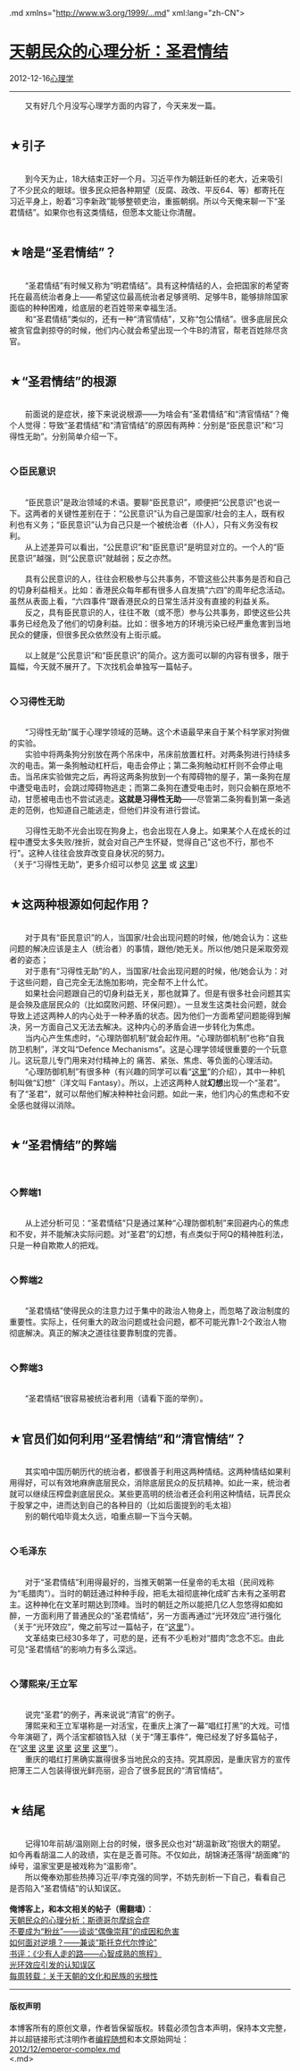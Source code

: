 <!DOCTYPE.md>
.md xmlns="http://www.w3.org/1999/...md" xml:lang="zh-CN">
<head>
<meta http-equiv="Content-Type" content="text.md; charset=utf-8" />
<meta name="generator" content="Python script by program.think@gmail.com" />
<meta name="provider" content="program-think.blogspot.com" />
<link type="text/css" rel="stylesheet" href="../../css/program-think.css" />
<title>天朝民众的心理分析：圣君情结 - 编程随想的博客</title>
</head>
<body>
<div id="main" style="width:100%;">
<h1><a href="../../index.md" title="回到首页">天朝民众的心理分析：圣君情结</a></h1>
<div class="post-info"><span class="date-header">2012-12-16</span><a href="../../tags/E5BF83E79086E5ADA6.md" class="tag">心理学</a> </div>
<hr>
<div class="post">
&#12288;&#12288;又有好几个月没写心理学方面的内容了，今天来发一篇。<br /><br /><h2>★引子</h2><br />&#12288;&#12288;到今天为止，18大结束正好一个月。习近平作为朝廷新任的老大，近来吸引了不少民众的眼球。很多民众把各种期望（反腐、政改、平反64、等）都寄托在习近平身上，盼着“习李新政”能够整顿吏治，重振朝纲。所以今天俺来聊一下“圣君情结”。如果你也有这类情结，但愿本文能让你清醒。<a name='more'></a><!--program-think--><br /><br /><h2>★啥是“圣君情结”？</h2><br />&#12288;&#12288;“圣君情结”有时候又称为“明君情结”。具有这种情结的人，会把国家的希望寄托在最高统治者身上——希望这位最高统治者足够贤明、足够牛B，能够排除国家面临的种种困难，给底层的老百姓带来幸福生活。<br />&#12288;&#12288;和“圣君情结”类似的，还有一种“清官情结”，又称“包公情结”。很多底层民众被贪官盘剥掠夺的时候，他们内心就会希望出现一个牛B的清官，帮老百姓除尽贪官。<br /><br /><h2>★“圣君情结”的根源</h2><br />&#12288;&#12288;前面说的是症状，接下来说说根源——为啥会有“圣君情结”和“清官情结”？俺个人觉得：导致“圣君情结”和“清官情结”的原因有两种：分别是“臣民意识”和“习得性无助”。分别简单介绍一下。<br /><br /><h3>◇臣民意识</h3><br />&#12288;&#12288;“臣民意识”是政治领域的术语。要聊“臣民意识”，顺便把“公民意识”也说一下。这两者的关键性差别在于：“公民意识”认为自己是国家/社会的主人，既有权利也有义务；“臣民意识”认为自己只是一个被统治者（仆人），只有义务没有权利。<br />&#12288;&#12288;从上述差异可以看出，“公民意识”和“臣民意识”是明显对立的。一个人的“臣民意识”越强，则“公民意识”就越弱；反之亦然。<br /><br />&#12288;&#12288;具有公民意识的人，往往会积极参与公共事务，不管这些公共事务是否和自己的切身利益相关。比如：香港民众每年都有很多人自发搞“六四”的周年纪念活动。虽然从表面上看，“六四事件”跟香港民众的日常生活并没有直接的利益关系。<br />&#12288;&#12288;反之，具有臣民意识的人，往往不敢（或不愿）参与公共事务，即使这些公共事务已经危及了他们的切身利益。比如：很多地方的环境污染已经严重危害到当地民众的健康，但很多民众依然没有上街示威。<br /><br />&#12288;&#12288;以上就是“公民意识”和“臣民意识”的简介。这方面可以聊的内容有很多，限于篇幅，今天就不展开了。下次找机会单独写一篇帖子。<br /><br /><h3>◇习得性无助</h3><br />&#12288;&#12288;“习得性无助”属于心理学领域的范畴。这个术语最早来自于某个科学家对狗做的实验。<br />&#12288;&#12288;实验中将两条狗分别放在两个吊床中，吊床前放置杠杆。对两条狗进行持续多次的电击。第一条狗触动杠杆后，电击会停止；第二条狗触动杠杆则不会停止电击。当吊床实验做完之后，再将这两条狗放到一个有障碍物的屋子，第一条狗在屋中遭受电击时，会跳过障碍物逃走；而第二条狗在遭受电击时，则只会躺在原地不动，甘愿被电击也不尝试逃走。<b>这就是习得性无助</b>——尽管第二条狗看到第一条逃走的范例，也知道自己能逃走，但他们并没有进行尝试。<br /><br />&#12288;&#12288;习得性无助不光会出现在狗身上，也会出现在人身上。如果某个人在成长的过程中遭受太多失败/挫折，就会对自己产生怀疑，觉得自己"这也不行，那也不行"。这种人往往会放弃改变自身状况的努力。<br />（关于“习得性无助”，更多介绍可以参见 <a href="https://zh.wikipedia.org/wiki/%E7%BF%92%E5%BE%97%E6%80%A7%E5%A4%B1%E5%8A%A9" target="_blank" rel="nofollow">这里</a> 或 <a href="http://baike.baidu.com/view/115884.htm" target="_blank" rel="nofollow">这里</a>）<br /><br /><h2>★这两种根源如何起作用？</h2><br />&#12288;&#12288;对于具有“臣民意识”的人，当国家/社会出现问题的时候，他/她会认为：这些问题的解决应该是主人（统治者）的事情，跟他/她无关。所以他/她只是采取旁观者的姿态；<br />&#12288;&#12288;对于患有“习得性无助”的人，当国家/社会出现问题的时候，他/她会认为：对于这些问题，自己完全无法施加影响，完全帮不上什么忙。<br />&#12288;&#12288;如果社会问题跟自己的切身利益无关，那也就算了。但是有很多社会问题其实是会殃及底层民众的（比如腐败问题、环保问题）。一旦发生这类社会问题，就会导致上述这两种人的内心处于一种矛盾的状态。因为他们一方面希望问题能得到解决，另一方面自己又无法去解决。这种内心的矛盾会进一步转化为焦虑。<br />&#12288;&#12288;当内心产生焦虑时，“心理防御机制”就会起作用。“心理防御机制”也称“自我防卫机制”，洋文叫“Defence Mechanisms”。这是心理学领域很重要的一个玩意儿。这玩意儿专门用来对付精神上的 痛苦、紧张、焦虑、等负面的心理活动。<br />&#12288;&#12288;“心理防御机制”有很多种（有兴趣的同学可以看“<a href="https://zh.wikipedia.org/wiki/%E5%BF%83%E7%90%86%E9%98%B2%E5%8D%AB%E6%9C%BA%E5%88%B6" target="_blank" rel="nofollow">这里</a>”的介绍），其中一种机制叫做“幻想”（洋文叫 Fantasy）。所以，上述这两种人就<b>幻想</b>出现一个“圣君”。有了“圣君”，就可以帮他们解决种种社会问题。如此一来，他们内心的焦虑和不安全感也就得以消除。<br /><br /><h2>★“圣君情结”的弊端</h2><br /><h3>◇弊端1</h3><br />&#12288;&#12288;从上述分析可见：“圣君情结”只是通过某种“心理防御机制”来回避内心的焦虑和不安，并不能解决实际问题。对“圣君”的幻想，有点类似于阿Q的精神胜利法，只是一种自欺欺人的把戏。<br /><br /><h3>◇弊端2</h3><br />&#12288;&#12288;“圣君情结”使得民众的注意力过于集中的政治人物身上，而忽略了政治制度的重要性。实际上，任何重大的政治问题或社会问题，都不可能光靠1-2个政治人物彻底解决。真正的解决之道往往要靠制度的完善。<br /><br /><h3>◇弊端3</h3><br />&#12288;&#12288;“圣君情结”很容易被统治者利用（请看下面的举例）。<br /><br /><h2>★官员们如何利用“圣君情结”和“清官情结”？</h2><br />&#12288;&#12288;其实咱中国历朝历代的统治者，都很善于利用这两种情结。这两种情结如果利用得好，可以有效地麻痹底层民众，消除底层民众的反抗精神。如此一来，统治者就可以继续压榨盘剥底层民众。某些更高明的统治者还会利用这种情结，玩弄民众于股掌之中，进而达到自己的各种目的（比如后面提到的毛太祖）<br />&#12288;&#12288;别的朝代咱毕竟太久远，咱重点聊一下当今天朝。<br /><br /><h3>◇毛泽东</h3><br />&#12288;&#12288;对于“圣君情结”利用得最好的，当推天朝第一任皇帝的毛太祖（民间戏称为“毛腊肉”）。当时的朝廷通过种种手段，把毛太祖彻底神化成旷古未有之圣明君主。这种神化在文革时期达到顶峰。当时的朝廷之所以能把几亿人忽悠得如痴如醉，一方面利用了普通民众的“圣君情结”，另一方面再通过“光环效应”进行强化（关于“光环效应”，俺之前写过一篇帖子，在“<a href="../../2009/05/halo-effect.md">这里</a>”）。<br />&#12288;&#12288;文革结束已经30多年了，可悲的是，还有不少毛粉对“腊肉”念念不忘。由此可见“圣君情结”的影响力有多么深远。<br /><br /><h3>◇薄熙来/王立军</h3><br />&#12288;&#12288;说完“圣君”的例子，再来说说“清官”的例子。<br />&#12288;&#12288;薄熙来和王立军堪称是一对活宝，在重庆上演了一幕“唱红打黑”的大戏。可惜今年演砸了，两个活宝都锒铛入狱（关于“薄王事件”，俺已经发了好多篇帖子，在“<a href="../../2012/09/bo-xilai-expelled-from-ccp.md">这里</a> <a href="../../2012/10/weekly-share-23.md">这里</a> <a href="../../2012/09/sentencing-of-wang-lijun.md">这里</a> <a href="../../2012/04/bo-xilai-purged-from-party-posts.md">这里</a> <a href="../../2012/03/bo-xilai-removed-chongqing-party-post.md">这里</a>”）。<br />&#12288;&#12288;重庆的唱红打黑确实赢得很多当地民众的支持。究其原因，是重庆官方的宣传把薄王二人包装得很光鲜亮丽，迎合了很多屁民的“清官情结”。<br /><br /><h2>★结尾</h2><br />&#12288;&#12288;记得10年前胡/温刚刚上台的时候，很多民众也对“胡温新政”抱很大的期望。如今再看胡温二人的政绩，实在是乏善可陈。不仅如此，胡锦涛还落得“胡面瘫”的绰号，温家宝更是被戏称为“温影帝”。<br />&#12288;&#12288;所以俺奉劝那些热捧习近平/李克强的同学，不妨先剖析一下自己，看看自己是否陷入“圣君情结”的认知误区。<br /><br /><b>俺博客上，和本文相关的帖子（需翻墙）</b>：<br /><a href="../../2012/06/stockholm-syndrome.md">天朝民众的心理分析：斯德哥尔摩综合症</a><br /><a href="../../2014/05/fans-and-idolatry.md">不要成为“粉丝”——谈谈“偶像崇拜”的成因和危害</a><br /><a href="../../2012/01/stockdale-paradox.md">如何面对逆境？——兼谈“斯托克代尔悖论”</a><br /><a href="../../2012/06/book-review-road-less-traveled.md">书评：《少有人走的路——心智成熟的旅程》</a><br /><a href="../../2009/05/halo-effect.md">光环效应引发的认知误区</a><br /><a href="../../2013/11/weekly-share-57.md">每周转载：关于天朝的文化和民族的劣根性</a><div class="blogger-post-footer">
</div>
<hr>
<div class="copyright">
<h4>版权声明</h4>
本博客所有的原创文章，作者皆保留版权。转载必须包含本声明，保持本文完整，并以超链接形式注明作者<a href="mailto:program.think@gmail.com">编程随想</a>和本文原始网址：<br>
<a href="2012/12/emperor-complex.md">2012/12/emperor-complex.md</a>
</div>
</div>
</body>
<.md>
